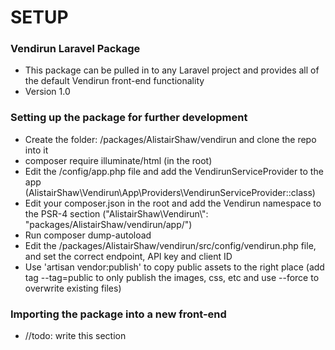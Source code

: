 # SETUP #

### Vendirun Laravel Package ###

* This package can be pulled in to any Laravel project and provides all of the default Vendirun front-end functionality
* Version 1.0

### Setting up the package for further development ###

* Create the folder: /packages/AlistairShaw/vendirun and clone the repo into it
* composer require illuminate/html (in the root)
* Edit the /config/app.php file and add the VendirunServiceProvider to the app (AlistairShaw\Vendirun\App\Providers\VendirunServiceProvider::class)
* Edit your composer.json in the root and add the Vendirun namespace to the PSR-4 section ("AlistairShaw\\Vendirun\\": "packages/AlistairShaw/vendirun/app/")
* Run composer dump-autoload
* Edit the /packages/AlistairShaw/vendirun/src/config/vendirun.php file, and set the correct endpoint, API key and client ID
* Use 'artisan vendor:publish' to copy public assets to the right place (add tag --tag=public to only publish the images, css, etc and use --force to overwrite existing files)

### Importing the package into a new front-end ###

* //todo: write this section